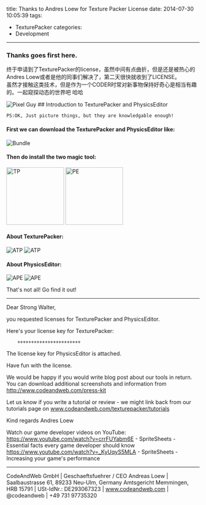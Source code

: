title: Thanks to Andres Loew for Texture Packer License
date: 2014-07-30 10:05:39
tags:
- TexturePacker
categories:
- Development
---

### Thanks goes first here.   
终于申请到了TexturePacker的license，虽然中间有点曲折，但是还是被热心的Andres Loew或者是他的同事们解决了，第二天很快就收到了LICENSE。   
虽然才接触这类技术，但是作为一个CODER时常对新事物保持好奇心是相当有趣的。一起窥探动态的世界吧 哈哈

<img src="/img/te/Pixel Guy Juggling.png" alt="Pixel Guy" > 
  <!--more-->
## Introduction to TexturePacker and PhysicsEditor  

	PS:OK, Just picture things, but they are knowledgable enough!   
	
#### First we can download the TexturePacker and PhysicsEditor like:   
<img src="/img/te/bundle-icon-450-450.png" alt="Bundle" > 

#### Then do install the two magic tool: 
<img src="/img/te/TP_logo_512.png" alt="TP"  width="150">
<img src="/img/te/PE_logo_512.png" alt="PE"  width="150">

#### About TexturePacker:   
<img src="/img/te/TP_features.jpg" alt="ATP" >
<img src="/img/te/TP_teaser.jpg" alt="ATP" >

#### About PhysicsEditor:   
<img src="/img/te/PE_features.jpg" alt="APE" >
<img src="/img/te/PE_teaser.jpg" alt="APE" >

That's not all! Go find it out!
 
---
Dear Strong Walter,

you requested licenses for TexturePacker and PhysicsEditor.

Here's your license key for TexturePacker:

		+++++++++++++++++++++++

The license key for PhysicsEditor is attached.

Have fun with the license.

We would be happy if you would write blog post about our tools in return.
You can download additional screenshots and information from http://www.codeandweb.com/press-kit

Let us know if you write a tutorial or review - we might link back from our
 tutorials page on www.codeandweb.com/texturepacker/tutorials

Kind regards
Andres Loew

Watch our game developer videos on YouTube:
https://www.youtube.com/watch?v=crrFUYabm6E - SpriteSheets - Essential facts every game developer should know
https://www.youtube.com/watch?v=_KyUqyS5MLA - SpriteSheets - Increasing your game's performance

---------------------------------------------------------------------------------------------------------------------
CodeAndWeb GmbH | Geschaeftsfuehrer / CEO Andreas Loew | Saalbaustrasse 61, 89233 Neu-Ulm, Germany
Amtsgericht Memmingen, HRB 15791 | USt-IdNr.: DE293067323 | www.codeandweb.com | @codeandweb | +49 731 97735320
